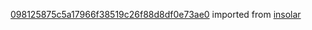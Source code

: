 [098125875c5a17966f38519c26f88d8df0e73ae0](https://github.com/insolar/insolar/commit/098125875c5a17966f38519c26f88d8df0e73ae0) imported from [insolar](https://github.com/insolar/insolar)
